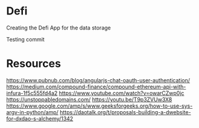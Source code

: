 # Defi
Creating the Defi App for the data storage

Testing commit

# Resources 
https://www.pubnub.com/blog/angularjs-chat-oauth-user-authentication/
https://medium.com/compound-finance/compound-ethereum-api-with-infura-1f5c555fd4a2
https://www.youtube.com/watch?v=owarCZwp0jc
https://unstoppabledomains.com/
https://youtu.be/T9p3ZVUw3X8 
https://www.google.com/amp/s/www.geeksforgeeks.org/how-to-use-sys-argv-in-python/amp/
https://daotalk.org/t/proposals-building-a-dwebsite-for-dxdao-s-alchemy/1342
